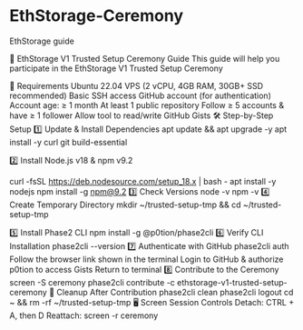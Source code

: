 # EthStorage-Ceremony
EthStorage guide

🚀 EthStorage V1 Trusted Setup Ceremony Guide
This guide will help you participate in the EthStorage V1 Trusted Setup Ceremony

📌 Requirements
Ubuntu 22.04 VPS (2 vCPU, 4GB RAM, 30GB+ SSD recommended)
Basic SSH access
GitHub account (for authentication)
Account age: ≥ 1 month
At least 1 public repository
Follow ≥ 5 accounts & have ≥ 1 follower
Allow tool to read/write GitHub Gists
🛠 Step-by-Step Setup
1️⃣ Update & Install Dependencies
apt update && apt upgrade -y
apt install -y curl git build-essential

2️⃣ Install Node.js v18 & npm v9.2

curl -fsSL https://deb.nodesource.com/setup_18.x | bash -
apt install -y nodejs
npm install -g npm@9.2
3️⃣ Check Versions
node -v
npm -v
4️⃣ Create Temporary Directory
mkdir ~/trusted-setup-tmp && cd ~/trusted-setup-tmp

5️⃣ Install Phase2 CLI
npm install -g @p0tion/phase2cli
6️⃣ Verify CLI Installation
phase2cli --version
7️⃣ Authenticate with GitHub
phase2cli auth
Follow the browser link shown in the terminal
Login to GitHub & authorize p0tion to access Gists
Return to terminal
8️⃣ Contribute to the Ceremony
screen -S ceremony
phase2cli contribute -c ethstorage-v1-trusted-setup-ceremony
🧹 Cleanup After Contribution
phase2cli clean
phase2cli logout
cd ~ && rm -rf ~/trusted-setup-tmp
🖥 Screen Session Controls
Detach: CTRL + A, then D
Reattach: screen -r ceremony
